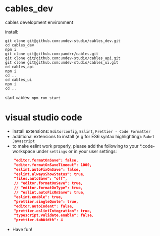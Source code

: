 # cables_dev
cables development environment

install:

```
git clone git@github.com:undev-studio/cables_dev.git
cd cables_dev
npm i
git clone git@github.com:pandrr/cables.git
git clone git@github.com:undev-studio/cables_api.git
git clone git@github.com:undev-studio/cables_ui.git
cd cables_api
npm i
cd ..
cd cables_ui
npm i
cd ..
```

start cables: `npm run start`


# visual studio code
* install extensions: `Editorconfig`, `Eslint`, `Prettier - Code Formatter`
* additional extensions to install (e.g for ES6 syntax highlighting): `Babel Javascript`
* to make eslint work properly, please add the following to your *.code-workspace under `settings` or in your user settings:

```json
    "editor.formatOnSave": false,
    "editor.formatOnSaveTimeout": 1000,
    "eslint.autoFixOnSave": false,
    "eslint.alwaysShowStatus": true,
    "files.autoSave": "off",
    // "editor.formatOnSave": true,
    // "editor.formatOnType": true,
    // "eslint.autoFixOnSave": true,
    "eslint.enable": true,
    "prettier.singleQuote": true,
    "editor.autoIndent": false,
    "prettier.eslintIntegration": true,
    "typescript.validate.enable": false,
    "prettier.tabWidth": 4
```

* Have fun!

